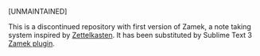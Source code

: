 [UNMAINTAINED]

This is a discontinued repository with first version of Zamek, a note taking 
system inspired by [Zettelkasten](https://en.wikipedia.org/wiki/Zettelkasten).
It has been substituted by Sublime Text 3 [Zamek plugin](https://github.com/drabard/Zamek).